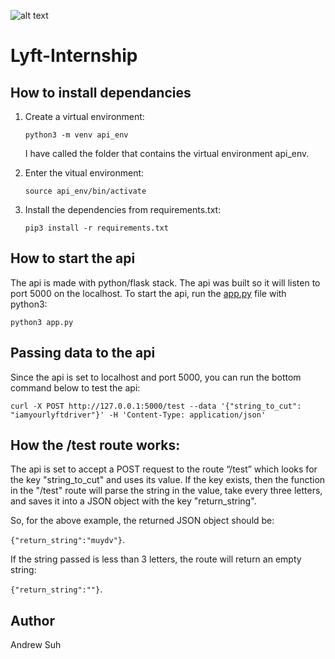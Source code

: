 ![alt text](https://upload.wikimedia.org/wikipedia/commons/thumb/a/a0/Lyft_logo.svg/1280px-Lyft_logo.svg.png 'Lyft Logo')

# Lyft-Internship

## How to install dependancies

1. Create a virtual environment:

   `python3 -m venv api_env`

   I have called the folder that contains the virtual environment api_env.

2. Enter the vitual environment:

   `source api_env/bin/activate`

3. Install the dependencies from requirements.txt:

   `pip3 install -r requirements.txt`

## How to start the api

The api is made with python/flask stack. The api was built so it will listen to port 5000 on the localhost. To start the api, run the [app.py](https://github.com/andrew-suh/Lyft-Internship/blob/master/app.py) file with python3:

`python3 app.py`

## Passing data to the api

Since the api is set to localhost and port 5000, you can run the bottom command below to test the api:

`curl -X POST http://127.0.0.1:5000/test --data '{"string_to_cut": "iamyourlyftdriver"}' -H 'Content-Type: application/json'`

## How the /test route works:

The api is set to accept a POST request to the route “/test” which looks for the key "string_to_cut" and uses its value. If the key exists, then the function in the "/test" route will parse the string in the value, take every three letters, and saves it into a JSON object with the key "return_string".

So, for the above example, the returned JSON object should be:

`{"return_string":"muydv"}`.

If the string passed is less than 3 letters, the route will return an empty string:

`{"return_string":""}`.

## Author

Andrew Suh
